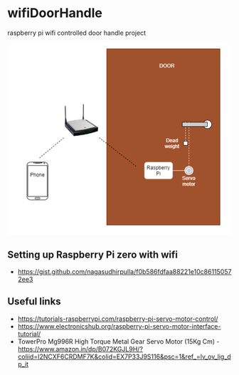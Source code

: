 # wifiDoorHandle
raspberry pi wifi controlled door handle project

![project_architecture](https://github.com/nagasudhirpulla/wifiDoorHandle/raw/master/wifiDoorHandle.png)

## Setting up Raspberry Pi zero with wifi
* https://gist.github.com/nagasudhirpulla/f0b586fdfaa88221e10c861150572ee3

## Useful links
* https://tutorials-raspberrypi.com/raspberry-pi-servo-motor-control/
* https://www.electronicshub.org/raspberry-pi-servo-motor-interface-tutorial/
* TowerPro Mg996R High Torque Metal Gear Servo Motor (15Kg Cm) - https://www.amazon.in/dp/B072KGJL9H/?coliid=I2NCXF6CRDMF7K&colid=EX7P33J9S116&psc=1&ref_=lv_ov_lig_dp_it
